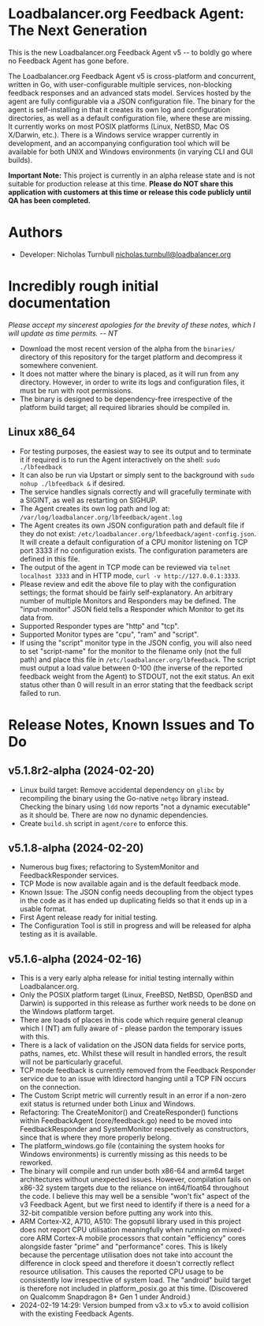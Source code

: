 # Loadbalancer.org Feedback Agent: The Next Generation

This is the new Loadbalancer.org Feedback Agent v5 -- to boldly go where no Feedback Agent has gone before. 

The Loadbalancer.org Feedback Agent v5 is cross-platform and concurrent, written in Go, with user-configurable multiple services, non-blocking feedback responses and an advanced stats model. Services hosted by the agent are fully configurable via a JSON configuration file. The binary for the agent is self-installing in that it creates its own log and configuration directories, as well as a default configuration file, where these are missing. It currently works on most POSIX platforms (Linux, NetBSD, Mac OS X/Darwin, etc.). There is a Windows service wrapper currently in development, and an accompanying configuration tool which will be available for both UNIX and Windows environments (in varying CLI and GUI builds).

**Important Note:** This project is currently in an alpha release state and is not suitable for production release at this time.
**Please do NOT share this application with customers at this time or release this code publicly until QA has been completed.**

# Authors
- Developer: Nicholas Turnbull <nicholas.turnbull@loadbalancer.org>

# Incredibly rough initial documentation
*Please accept my sincerest apologies for the brevity of these notes, which I will update as time permits. -- NT*
- Download the most recent version of the alpha from the `binaries/` directory of this repository for the target platform and decompress it somewhere convenient.
- It does not matter where the binary is placed, as it will run from any directory. However, in order to write its logs and configuration files, it must be run with root permissions.
- The binary is designed to be dependency-free irrespective of the platform build target; all required libraries should be compiled in.
## Linux x86_64
- For testing purposes, the easiest way to see its output and to terminate it if required is to run the Agent interactively on the shell: `sudo ./lbfeedback`
- It can also be run via Upstart or simply sent to the background with `sudo nohup ./lbfeedback &` if desired.
- The service handles signals correctly and will gracefully terminate with a SIGINT, as well as restarting on SIGHUP.
- The Agent creates its own log path and log at: `/var/log/loadbalancer.org/lbfeedback/agent.log`
- The Agent creates its own JSON configuration path and default file if they do not exist: `/etc/loadbalancer.org/lbfeedback/agent-config.json`. It will create a default configuration of a CPU monitor listening on TCP port 3333 if no configuration exists. The configuration parameters are defined in this file.
- The output of the agent in TCP mode can be reviewed via `telnet localhost 3333` and in HTTP mode, `curl -v http://127.0.0.1:3333`.
- Please review and edit the above file to play with the configuration settings; the format should be fairly self-explanatory. An arbitrary number of multiple Monitors and Responders may be defined. The "input-monitor" JSON field tells a Responder which Monitor to get its data from.
- Supported Responder types are "http" and "tcp".
- Supported Monitor types are "cpu", "ram" and "script".
- If using the "script" monitor type in the JSON config, you will also need to set "script-name" for the monitor to the filename only (not the full path) and place this file in `/etc/loadbalancer.org/lbfeedback`. The script must output a load value between 0-100 (the inverse of the reported feedback weight from the Agent) to STDOUT, not the exit status. An exit status other than 0 will result in an error stating that the feedback script failed to run.

# Release Notes, Known Issues and To Do

## v5.1.8r2-alpha (2024-02-20)
- Linux build target: Remove accidental dependency on `glibc` by recompiling the binary using the Go-native `netgo` library instead. Checking the binary using `ldd` now reports "not a dynamic executable" as it should be. There are now no dynamic dependencies.
- Create `build.sh` script in `agent/core` to enforce this.

## v5.1.8-alpha (2024-02-20)
- Numerous bug fixes; refactoring to SystemMonitor and FeedbackResponder services.
- TCP Mode is now available again and is the default feedback mode.
- Known Issue: The JSON config needs decoupling from the object types in the code as it has ended up duplicating fields so that it ends up in a usable format.
- First Agent release ready for initial testing.
- The Configuration Tool is still in progress and will be released for alpha testing as it is available.

## v5.1.6-alpha (2024-02-16)
- This is a very early alpha release for initial testing internally within Loadbalancer.org.
- Only the POSIX platform target (Linux, FreeBSD, NetBSD, OpenBSD and Darwin) is supported in this release as further work needs to be done on the Windows platform target.
- There are loads of places in this code which require general cleanup which I (NT) am fully aware of - please pardon the temporary issues with this.
- There is a lack of validation on the JSON data fields for service ports, paths, names, etc. Whilst these will result in handled errors, the result will not be particularly graceful.
- TCP mode feedback is currently removed from the Feedback Responder service due to an issue with ldirectord hanging until a TCP FIN occurs on the connection.
- The Custom Script metric will currently result in an error if a non-zero exit status is returned under both Linux and Windows.
- Refactoring: The CreateMonitor() and CreateResponder() functions within FeedbackAgent (core/feedback.go) need to be moved into FeedbackResponder and SystemMonitor respectively as constructors, since that is where they more properly belong.
- The platform_windows.go file (containing the system hooks for Windows environments) is currently missing as this needs to be reworked.
- The binary will compile and run under both x86-64 and arm64 target architectures without unexpected issues. However, compilation fails on x86-32 system targets due to the reliance on int64/float64 throughout the code. I believe this may well be a sensible "won't fix" aspect of the v3 Feedback Agent, but we first need to identify if there is a need for a 32-bit compatible version before putting any work into this.
- ARM Cortex-X2, A710, A510: The gopsutil library used in this project does not report CPU utilisation meaningfully when running on mixed-core ARM Cortex-A mobile processors that contain "efficiency" cores alongside faster "prime" and "performance" cores. This is likely because the percentage utilisation does not take into account the difference in clock speed and therefore it doesn't correctly reflect resource utilisation. This causes the reported CPU usage to be consistently low irrespective of system load. The "android" build target is therefore not included in platform_posix.go at this time. (Discovered on Qualcomm Snapdragon 8+ Gen 1 under Android.)
- 2024-02-19 14:29: Version bumped from v3.x to v5.x to avoid collision with the existing Feedback Agents.
